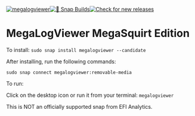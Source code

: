 [![megalogviewer](https://snapcraft.io/megalogviewer/badge.svg)](https://snapcraft.io/megalogviewer)[![🧪 Snap Builds](https://github.com/kz6fittycent/MegaLogViewer-Snap/actions/workflows/test-snap-can-build.yml/badge.svg?branch=master)](https://github.com/kz6fittycent/MegaLogViewer-Snap/actions/workflows/test-snap-can-build.yml)[![Check for new releases](https://github.com/kz6fittycent/MegaLogViewer-Snap/actions/workflows/version_check.yml/badge.svg?branch=master)](https://github.com/kz6fittycent/MegaLogViewer-Snap/actions/workflows/version_check.yml)


# MegaLogViewer MegaSquirt Edition

To install:
`sudo snap install megalogviewer --candidate`
  
After installing, run the following commands:
  
`sudo snap connect megalogviewer:removable-media`

To run:

Click on the desktop icon or run it from your terminal: `megalogviewer`
  
This is NOT an officially supported snap from EFI Analytics.
